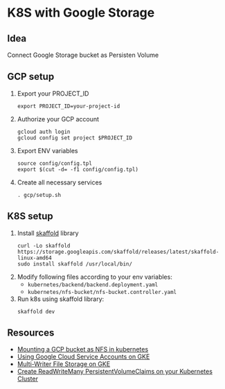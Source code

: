 # K8S with Google Storage


## Idea
Connect Google Storage bucket as Persisten Volume

## GCP setup
1. Export your PROJECT_ID
    ```
    export PROJECT_ID=your-project-id
    ```
1. Authorize your GCP account
    ```
    gcloud auth login
    gcloud config set project $PROJECT_ID
    ```
1. Export ENV variables
    ```
    source config/config.tpl
    export $(cut -d= -f1 config/config.tpl)
    ```
1. Create all necessary services
    ```
    . gcp/setup.sh
    ```

## K8S setup
1. Install [skaffold](https://skaffold.dev/docs/install/) library
    ```
    curl -Lo skaffold https://storage.googleapis.com/skaffold/releases/latest/skaffold-linux-amd64
    sudo install skaffold /usr/local/bin/
    ```
1. Modify following files according to your env variables:
    - `kubernetes/backend/backend.deployment.yaml`
    - `kubernetes/nfs-bucket/nfs-bucket.controller.yaml`
1. Run k8s using skaffold library:
    ```
    skaffold dev
    ```

## Resources
- [Mounting a GCP bucket as NFS in kubernetes](https://medium.com/grensesnittet/mounting-a-gcp-bucket-as-nfs-in-kubernetes-8f6d3faf4da3)
- [Using Google Cloud Service Accounts on GKE](https://blog.realkinetic.com/using-google-cloud-service-accounts-on-gke-e0ca4b81b9a2)
- [Multi-Writer File Storage on GKE](https://estl.tech/multi-writer-file-storage-on-gke-6d044ec96a46)
- [Create ReadWriteMany PersistentVolumeClaims on your Kubernetes Cluster](https://medium.com/asl19-developers/create-readwritemany-persistentvolumeclaims-on-your-kubernetes-cluster-3a8db51f98e3)